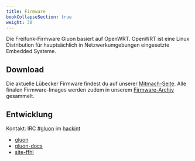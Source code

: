 ```yaml
---
title: Firmware
bookCollapseSection: true
weight: 30
---
```



Die Freifunk-Firmware Gluon basiert auf OpenWRT. OpenWRT ist eine Linux Distribution für hauptsächlich in Netzwerkumgebungen eingesetzte Embedded Systeme.

## Download

Die aktuelle Lübecker Firmware findest du auf unserer [Mitmach-Seite](https://luebeck.freifunk.net/mitmachen.html).
Alle finalen Firmware-Images werden zudem in unserem [Firmware-Archiv](https://luebeck.freifunk.net/firmware/) gesammelt.

## Entwicklung

Kontakt: IRC [#gluon](http://en.irc2go.com/webchat/?net=hackint&room=gluon) im [hackint](http://hackint.eu/)

- [gluon](https://github.com/freifunk-gluon/gluon/)
- [gluon-docs](http://gluon.readthedocs.org/)
- [site-ffhl](https://github.com/freifunk-luebeck/site-ffhl)



